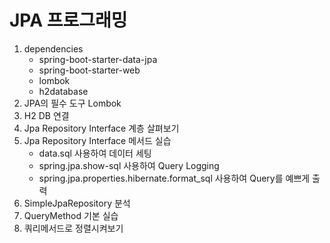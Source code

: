# JPA 프로그래밍

1. dependencies
   - spring-boot-starter-data-jpa
   - spring-boot-starter-web
   - lombok
   - h2database
2. JPA의 필수 도구 Lombok
3. H2 DB 연결
4. Jpa Repository Interface 계층 살펴보기
5. Jpa Repository Interface 메서드 실습
   - data.sql 사용하여 데이터 세팅
   - spring.jpa.show-sql 사용하여 Query Logging
   - spring.jpa.properties.hibernate.format_sql 사용하여 Query를 예쁘게 출력
6. SimpleJpaRepository 분석
7. QueryMethod 기본 실습
8. 쿼리메서드로 정렬시켜보기